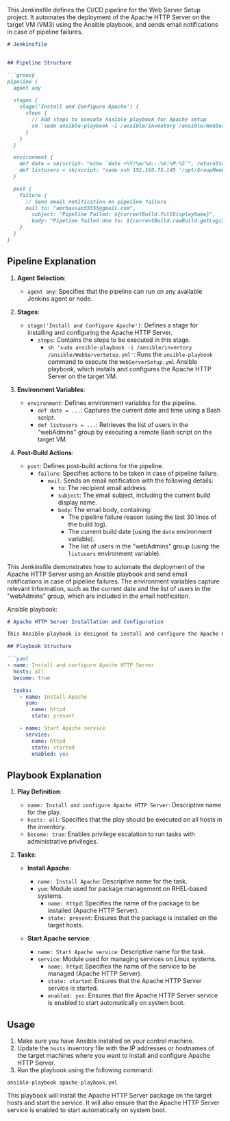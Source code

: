 This Jenkinsfile defines the CI/CD pipeline for the Web Server Setup project. It automates the deployment of the Apache HTTP Server on the target VM (VM3) using the Ansible playbook, and sends email notifications in case of pipeline failures.


```markdown
# Jenkinsfile


## Pipeline Structure

```groovy
pipeline {
  agent any

  stages {
    stage('Install and Configure Apache') {
      steps {
        // Add steps to execute Ansible playbook for Apache setup
        sh 'sudo ansible-playbook -i /ansible/inventory /ansible/WebServerSetup.yml'
      }
    }
  }

  environment {
    def date = sh(script: "echo `date +%Y/%m/%d:::%H:%M:%S`", returnStdout: true).trim()
    def listusers = sh(script: "sudo ssh 192.168.75.149 '/opt/GroupMembers.sh'", returnStdout: true).trim()
  }

  post {
    failure {
      // Send email notification on pipeline failure
      mail to: "amrhassan55555@gmail.com",
        subject: "Pipeline Failed: ${currentBuild.fullDisplayName}",
        body: "Pipeline failed due to: ${currentBuild.rawBuild.getLog(30)}\\n\\n Current build date: $date \\n\\n List of users in the webAdmins group:\\n $listusers"
    }
  }
}
```

## Pipeline Explanation

1. **Agent Selection**:
   - `agent any`: Specifies that the pipeline can run on any available Jenkins agent or node.

2. **Stages**:
   - `stage('Install and Configure Apache')`: Defines a stage for installing and configuring the Apache HTTP Server.
     - `steps`: Contains the steps to be executed in this stage.
       - `sh 'sudo ansible-playbook -i /ansible/inventory /ansible/WebServerSetup.yml'`: Runs the `ansible-playbook` command to execute the `WebServerSetup.yml` Ansible playbook, which installs and configures the Apache HTTP Server on the target VM.

3. **Environment Variables**:
   - `environment`: Defines environment variables for the pipeline.
     - `def date = ...`: Captures the current date and time using a Bash script.
     - `def listusers = ...`: Retrieves the list of users in the "webAdmins" group by executing a remote Bash script on the target VM.

4. **Post-Build Actions**:
   - `post`: Defines post-build actions for the pipeline.
     - `failure`: Specifies actions to be taken in case of pipeline failure.
       - `mail`: Sends an email notification with the following details:
         - `to`: The recipient email address.
         - `subject`: The email subject, including the current build display name.
         - `body`: The email body, containing:
           - The pipeline failure reason (using the last 30 lines of the build log).
           - The current build date (using the `date` environment variable).
           - The list of users in the "webAdmins" group (using the `listusers` environment variable).

This Jenkinsfile demonstrates how to automate the deployment of the Apache HTTP Server using an Ansible playbook and send email notifications in case of pipeline failures. The environment variables capture relevant information, such as the current date and the list of users in the "webAdmins" group, which are included in the email notification.



 Ansible playbook:

```markdown
# Apache HTTP Server Installation and Configuration

This Ansible playbook is designed to install and configure the Apache HTTP Server on the target hosts.

## Playbook Structure

```yaml
- name: Install and configure Apache HTTP Server
  hosts: all
  become: true

  tasks:
    - name: Install Apache
      yum:
        name: httpd
        state: present

    - name: Start Apache service
      service:
        name: httpd
        state: started
        enabled: yes
```

## Playbook Explanation

1. **Play Definition**:
   - `name: Install and configure Apache HTTP Server`: Descriptive name for the play.
   - `hosts: all`: Specifies that the play should be executed on all hosts in the inventory.
   - `become: true`: Enables privilege escalation to run tasks with administrative privileges.

2. **Tasks**:
   - **Install Apache**:
     - `name: Install Apache`: Descriptive name for the task.
     - `yum`: Module used for package management on RHEL-based systems.
       - `name: httpd`: Specifies the name of the package to be installed (Apache HTTP Server).
       - `state: present`: Ensures that the package is installed on the target hosts.

   - **Start Apache service**:
     - `name: Start Apache service`: Descriptive name for the task.
     - `service`: Module used for managing services on Linux systems.
       - `name: httpd`: Specifies the name of the service to be managed (Apache HTTP Server).
       - `state: started`: Ensures that the Apache HTTP Server service is started.
       - `enabled: yes`: Ensures that the Apache HTTP Server service is enabled to start automatically on system boot.

## Usage

1. Make sure you have Ansible installed on your control machine.
2. Update the `hosts` inventory file with the IP addresses or hostnames of the target machines where you want to install and configure Apache HTTP Server.
3. Run the playbook using the following command:

```
ansible-playbook apache-playbook.yml
```

This playbook will install the Apache HTTP Server package on the target hosts and start the service. It will also ensure that the Apache HTTP Server service is enabled to start automatically on system boot.


